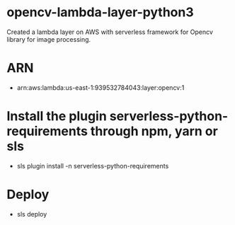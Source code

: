 # opencv-lambda-layer-python3
Created a lambda layer on AWS with serverless framework for Opencv library for image processing. 

# ARN
- arn:aws:lambda:us-east-1:939532784043:layer:opencv:1

# Install the plugin serverless-python-requirements through npm, yarn or sls
-  sls plugin install -n serverless-python-requirements

# Deploy 
- sls deploy
